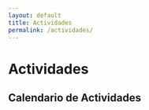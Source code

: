 ```yaml
---
layout: default
title: Actividades
permalink: /actividades/
---
```


# Actividades

<h2>Calendario de Actividades</h2>
<div id="calendario"></div>

<!-- Este script carga el calendario -->
<script src="/assets/js/calendario.js"></script>
<link rel="stylesheet" href="/assets/css/calendario.css">
